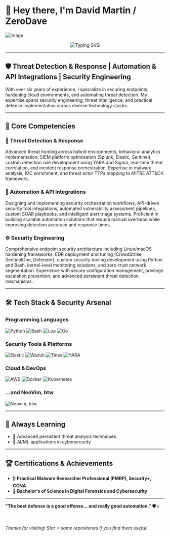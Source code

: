 # 👋 Hey there, I'm David Martin / ZeroDave

![Image](https://github.com/user-attachments/assets/39897a87-b1ce-4d56-bc2e-50635ef2ec89)

<div align="center">
  <img src="https://readme-typing-svg.herokuapp.com?font=Fira+Code&pause=1000&color=7700FF&center=true&vCenter=true&width=600&lines=Threat+Detection+%26+Response;Security+Automation;Always+Learning%2C+Always+Hunting" alt="Typing SVG" />
</div>

---

## 🛡️ **Threat Detection & Response | Automation & API Integrations | Security Engineering**

With over six years of experience, I specialize in securing endpoints, hardening cloud environments, and automating threat detection. My expertise spans security engineering, threat intelligence, and practical defense implementation across diverse technology stacks.

---

## 🔧 **Core Competencies**

### 🎯 **Threat Detection & Response**
Advanced threat hunting across hybrid environments, behavioral analytics implementation, SIEM platform optimization (Splunk, Elastic, Sentinel), custom detection rule development using YARA and Sigma, real-time threat correlation, and incident response orchestration. Expertise in malware analysis, IOC enrichment, and threat actor TTPs mapping to MITRE ATT&CK framework.

### 🤖 **Automation & API Integrations**
Designing and implementing security orchestration workflows, API-driven security tool integrations, automated vulnerability assessment pipelines, custom SOAR playbooks, and intelligent alert triage systems. Proficient in building scalable automation solutions that reduce manual overhead while improving detection accuracy and response times.

### ⚙️ **Security Engineering**
Comprehensive endpoint security architecture including Linux/macOS hardening frameworks, EDR deployment and tuning (CrowdStrike, SentinelOne, Defender), custom security tooling development using Python and Bash, kernel-level monitoring solutions, and zero-trust network segmentation. Experience with secure configuration management, privilege escalation prevention, and advanced persistent threat detection mechanisms.

---

## 🛠️ **Tech Stack & Security Arsenal**

### Programming Languages
![Python](https://img.shields.io/badge/Python-3776AB?style=for-the-badge&logo=python&logoColor=white)
![Bash](https://img.shields.io/badge/Bash-4EAA25?style=for-the-badge&logo=gnu-bash&logoColor=white)
![Lua](https://img.shields.io/badge/Lua-2C2D72?style=for-the-badge&logo=lua&logoColor=white)
![Go](https://img.shields.io/badge/Go-00ADD8?style=for-the-badge&logo=go&logoColor=white)

### Security Tools & Platforms
![Elastic](https://img.shields.io/badge/Elastic-005571?style=for-the-badge&logo=elasticsearch&logoColor=white)
![Wazuh](https://img.shields.io/badge/Wazuh-005571?style=for-the-badge&logo=wazuh&logoColor=white)
![Tines](https://img.shields.io/badge/Tines-FF6B35?style=for-the-badge&logo=tines&logoColor=white)
![YARA](https://img.shields.io/badge/YARA-1E90FF?style=for-the-badge&logo=yara&logoColor=white)

### Cloud & DevOps
![AWS](https://img.shields.io/badge/AWS-FF9900?style=for-the-badge&logo=amazon-aws&logoColor=white)
![Docker](https://img.shields.io/badge/Docker-2496ED?style=for-the-badge&logo=docker&logoColor=white)
![Kubernetes](https://img.shields.io/badge/Kubernetes-326CE5?style=for-the-badge&logo=kubernetes&logoColor=white)

### ...and NeoVim, btw
![Neovim, btw](https://img.shields.io/badge/Neovim-57A143?style=for-the-badge&logo=neovim&logoColor=white)

---

## 🌱 **Always Learning**

- 📖 Advanced persistent threat analysis techniques
- 🧠 AI/ML applications in cybersecurity

---

## 🏆 **Certifications & Achievements**

- 🎖️ **Practical Malware Researcher Professional (PMRP), Security+, CCNA**
- 📝 **Bachelor's of Science in Digital Forensics and Cybersecurity**

---
  
  **"The best defense is a good offense... and really good automation."** 🛡️⚔️
  
  <br>
  
  *Thanks for visiting! Star ⭐ some repositories if you find them useful!*
</div>
